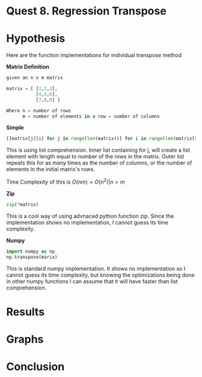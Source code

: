 # Quest 8. Regression Transpose

# Hypothesis

Here are the function implementations for individual transpose method

**Matrix Definition**
```python
given an n x m matrix

matrix = [ [1,2,3], 
           [4,5,6], 
           [7,8,9] ]

Where n = number of rows
      m = number of elements in a row = number of columns

```


**Simple**
```python
[[matrix[j][i] for j in range(len(matrix))] for i in range(len(matrix[0]))]
```
This is using list comprehension. Inner list containing for j, will create a list element with length equal to number of the rows in the matrix. Outer list repeats this for as many times as the number of columns, or the number of elements in the initial matrix's rows. 

Time Complexity of this is $O(nm) = O(n^2) | n = m$

**Zip**
```python
zip(*matrix)
```
This is a cool way of using advnaced python function zip. Since the implementation shows no implementation, I cannot guess its time complexity.

**Numpy**
```python
import numpy as np
np.transpose(marix)
```
This is standard numpy implementation. It shows no implementation so I cannot guess its time complexity, but knowing the optimizations being done in other numpy functions I can assume that it will have faster than list comprehension.

# Results


# Graphs



# Conclusion